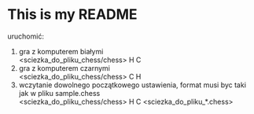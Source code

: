 # This is my README
uruchomić:
1. gra z komputerem białymi  <br>
 <sciezka_do_pliku_chess/chess> H C <br> 
2. gra z komputerem czarnymi  <br>
  <sciezka_do_pliku_chess/chess> C H <br>
3. wczytanie dowolnego początkowego ustawienia, format musi byc taki jak w pliku sample.chess  <br>
 <sciezka_do_pliku_chess/chess> H C <sciezka_do_pliku_*.chess> <br>

